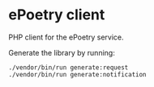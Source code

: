 # ePoetry client

PHP client for the ePoetry service.

Generate the library by running:

```
./vendor/bin/run generate:request
./vendor/bin/run generate:notification
```